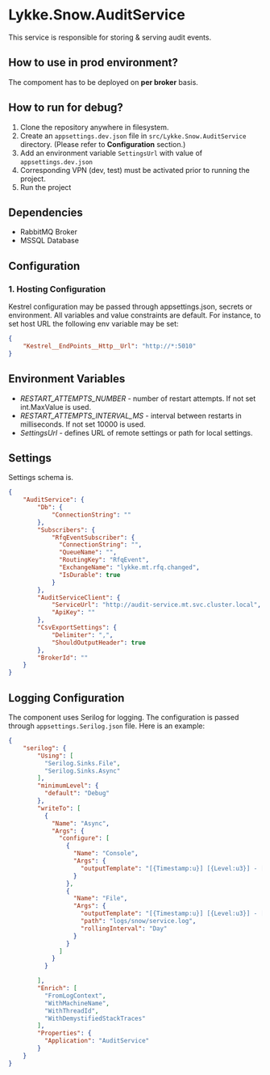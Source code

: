 # Lykke.Snow.AuditService
This service is responsible for storing &amp; serving audit events.

## How to use in prod environment?
The compoment has to be deployed on **per broker** basis.

## How to run for debug?

1. Clone the repository anywhere in filesystem.
2. Create an `appsettings.dev.json` file in `src/Lykke.Snow.AuditService` directory. (Please refer to **Configuration** section.)
3. Add an environment variable `SettingsUrl` with value of `appsettings.dev.json`
4. Corresponding VPN (dev, test) must be activated prior to running the project.
5. Run the project

## Dependencies

- RabbitMQ Broker
- MSSQL Database

## Configuration

### 1. Hosting Configuration

Kestrel configuration may be passed through appsettings.json, secrets or environment.
All variables and value constraints are default. For instance, to set host URL the following env variable may be set:

```json
{
    "Kestrel__EndPoints__Http__Url": "http://*:5010"
}
```

## Environment Variables

* *RESTART_ATTEMPTS_NUMBER* - number of restart attempts. If not set int.MaxValue is used.
* *RESTART_ATTEMPTS_INTERVAL_MS* - interval between restarts in milliseconds. If not set 10000 is used.
* *SettingsUrl* - defines URL of remote settings or path for local settings.

## Settings

Settings schema is.

```json
{
    "AuditService": {
        "Db": {
            "ConnectionString": ""
        },
        "Subscribers": {
            "RfqEventSubscriber": {
              "ConnectionString": "",
              "QueueName": "",
              "RoutingKey": "RfqEvent",
              "ExchangeName": "lykke.mt.rfq.changed",
              "IsDurable": true
            }
        },
        "AuditServiceClient": {
            "ServiceUrl": "http://audit-service.mt.svc.cluster.local",
            "ApiKey": ""
        },
        "CsvExportSettings": {
            "Delimiter": ",",
            "ShouldOutputHeader": true
        },
        "BrokerId": ""
    }
}
```

## Logging Configuration

The component uses Serilog for logging. The configuration is passed through `appsettings.Serilog.json` file.
Here is an example:

```json
{
    "serilog": {
        "Using": [
          "Serilog.Sinks.File",
          "Serilog.Sinks.Async"
        ],
        "minimumLevel": {
          "default": "Debug"
        },
        "writeTo": [
          {
            "Name": "Async",
            "Args": {
              "configure": [
                {
                  "Name": "Console",
                  "Args": {
                    "outputTemplate": "[{Timestamp:u}] [{Level:u3}] - [{Application}:{Version}:{Environment}] - {info} {Message:lj} {NewLine}{Exception}"
                  }
                },
                {
                  "Name": "File",
                  "Args": {
                    "outputTemplate": "[{Timestamp:u}] [{Level:u3}] - [{Application}:{Version}:{Environment}] - {info} {Message:lj} {NewLine}{Exception}",
                    "path": "logs/snow/service.log",
                    "rollingInterval": "Day"
                  }
                }
              ]
            }
          }

        ],
        "Enrich": [
          "FromLogContext",
          "WithMachineName",
          "WithThreadId",
          "WithDemystifiedStackTraces"
        ],
        "Properties": {
          "Application": "AuditService"
        }
    }
}
```
